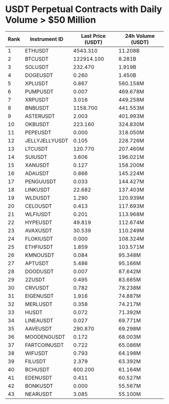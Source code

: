 # USDT Perpetual Contracts with Daily Volume > $50 Million

| Rank | Instrument ID | Last Price (USDT) | 24h Volume (USDT) |
|------|---------------|-------------------|-------------------|
| 1 | ETHUSDT | 4543.310 | 11.208B |
| 2 | BTCUSDT | 122914.100 | 8.281B |
| 3 | SOLUSDT | 232.470 | 1.919B |
| 4 | DOGEUSDT | 0.260 | 1.450B |
| 5 | XPLUSDT | 0.867 | 560.158M |
| 6 | PUMPUSDT | 0.007 | 469.678M |
| 7 | XRPUSDT | 3.016 | 449.258M |
| 8 | BNBUSDT | 1158.700 | 441.553M |
| 9 | ASTERUSDT | 2.003 | 401.993M |
| 10 | OKBUSDT | 223.160 | 324.830M |
| 11 | PEPEUSDT | 0.000 | 318.050M |
| 12 | JELLYJELLYUSDT | 0.105 | 228.726M |
| 13 | LTCUSDT | 120.770 | 207.460M |
| 14 | SUIUSDT | 3.606 | 196.021M |
| 15 | XANUSDT | 0.127 | 158.200M |
| 16 | ADAUSDT | 0.866 | 145.224M |
| 17 | PENGUUSDT | 0.033 | 144.427M |
| 18 | LINKUSDT | 22.682 | 137.403M |
| 19 | WLDUSDT | 1.290 | 120.939M |
| 20 | CELOUSDT | 0.413 | 117.693M |
| 21 | WLFIUSDT | 0.201 | 113.968M |
| 22 | HYPEUSDT | 49.819 | 112.674M |
| 23 | AVAXUSDT | 30.539 | 110.249M |
| 24 | FLOKIUSDT | 0.000 | 108.324M |
| 25 | ETHFIUSDT | 1.859 | 103.571M |
| 26 | KMNOUSDT | 0.084 | 95.348M |
| 27 | APTUSDT | 5.486 | 95.166M |
| 28 | DOODUSDT | 0.007 | 87.642M |
| 29 | 2ZUSDT | 0.495 | 83.665M |
| 30 | CRVUSDT | 0.782 | 78.238M |
| 31 | EIGENUSDT | 1.916 | 74.887M |
| 32 | MERLUSDT | 0.358 | 74.217M |
| 33 | HUSDT | 0.072 | 71.392M |
| 34 | LINEAUSDT | 0.027 | 69.771M |
| 35 | AAVEUSDT | 290.870 | 69.298M |
| 36 | MOODENGUSDT | 0.172 | 68.003M |
| 37 | FARTCOINUSDT | 0.722 | 65.086M |
| 38 | WIFUSDT | 0.793 | 64.198M |
| 39 | FILUSDT | 2.379 | 63.392M |
| 40 | BCHUSDT | 600.200 | 61.164M |
| 41 | EDENUSDT | 0.411 | 60.527M |
| 42 | BONKUSDT | 0.000 | 55.567M |
| 43 | NEARUSDT | 3.085 | 55.100M |
